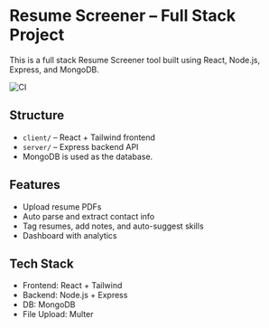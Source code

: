 # Resume Screener – Full Stack Project

This is a full stack Resume Screener tool built using React, Node.js, Express, and MongoDB.

![CI](https://github.com/shubhunotty/resume-screener/actions/workflows/ci.yml/badge.svg)

## Structure
- `client/` – React + Tailwind frontend
- `server/` – Express backend API
- MongoDB is used as the database.

## Features
- Upload resume PDFs
- Auto parse and extract contact info
- Tag resumes, add notes, and auto-suggest skills
- Dashboard with analytics

## Tech Stack
- Frontend: React + Tailwind
- Backend: Node.js + Express
- DB: MongoDB
- File Upload: Multer
